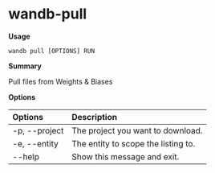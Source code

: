 # wandb-pull

**Usage**

`wandb pull [OPTIONS] RUN`

**Summary**

Pull files from Weights & Biases

**Options**

| **Options** | **Description** |
| :--- | :--- |
| -p, --project | The project you want to download. |
| -e, --entity | The entity to scope the listing to. |
| --help | Show this message and exit. |

